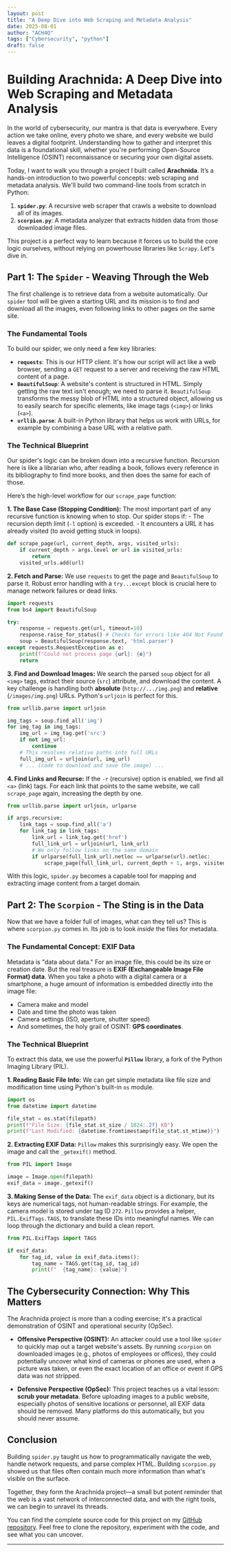 ```yaml
---
layout: post
title: "A Deep Dive into Web Scraping and Metadata Analysis"
date: 2025-08-01
author: "ACH4Q"
tags: ["Cybersecurity", "python"]
draft: false
---
```


# Building Arachnida: A Deep Dive into Web Scraping and Metadata Analysis

In the world of cybersecurity, our mantra is that data is everywhere. Every action we take online, every photo we share, and every website we build leaves a digital footprint. Understanding how to gather and interpret this data is a foundational skill, whether you're performing Open-Source Intelligence (OSINT) reconnaissance or securing your own digital assets.

Today, I want to walk you through a project I built called **Arachnida**. It’s a hands-on introduction to two powerful concepts: web scraping and metadata analysis. We'll build two command-line tools from scratch in Python:

1.  **`spider.py`**: A recursive web scraper that crawls a website to download all of its images.
2.  **`scorpion.py`**: A metadata analyzer that extracts hidden data from those downloaded image files.

This project is a perfect way to learn because it forces us to build the core logic ourselves, without relying on powerhouse libraries like `Scrapy`. Let's dive in.

## Part 1: The `Spider` - Weaving Through the Web

The first challenge is to retrieve data from a website automatically. Our `spider` tool will be given a starting URL and its mission is to find and download all the images, even following links to other pages on the same site.

### The Fundamental Tools

To build our spider, we only need a few key libraries:

-   **`requests`**: This is our HTTP client. It's how our script will act like a web browser, sending a `GET` request to a server and receiving the raw HTML content of a page.
-   **`BeautifulSoup`**: A website's content is structured in HTML. Simply getting the raw text isn't enough; we need to parse it. `BeautifulSoup` transforms the messy blob of HTML into a structured object, allowing us to easily search for specific elements, like image tags (`<img>`) or links (`<a>`).
-   **`urllib.parse`**: A built-in Python library that helps us work with URLs, for example by combining a base URL with a relative path.

### The Technical Blueprint

Our spider's logic can be broken down into a recursive function. Recursion here is like a librarian who, after reading a book, follows every reference in its bibliography to find more books, and then does the same for each of those.

Here’s the high-level workflow for our `scrape_page` function:

**1. The Base Case (Stopping Condition):** The most important part of any recursive function is knowing when to stop. Our spider stops if:
    - The recursion depth limit (`-l` option) is exceeded.
    - It encounters a URL it has already visited (to avoid getting stuck in loops).

```python
def scrape_page(url, current_depth, args, visited_urls):
    if current_depth > args.level or url in visited_urls:
        return
    visited_urls.add(url)
```

**2. Fetch and Parse:** We use `requests` to get the page and `BeautifulSoup` to parse it. Robust error handling with a `try...except` block is crucial here to manage network failures or dead links.

```python
import requests
from bs4 import BeautifulSoup

try:
    response = requests.get(url, timeout=10)
    response.raise_for_status() # Checks for errors like 404 Not Found
    soup = BeautifulSoup(response.text, 'html.parser')
except requests.RequestException as e:
    print(f"Could not process page {url}: {e}")
    return
```

**3. Find and Download Images:** We search the parsed `soup` object for all `<img>` tags, extract their source (`src`) attribute, and download the content. A key challenge is handling both **absolute** (`http://.../img.png`) and **relative** (`/images/img.png`) URLs. Python's `urljoin` is perfect for this.

```python
from urllib.parse import urljoin

img_tags = soup.find_all('img')
for img_tag in img_tags:
    img_url = img_tag.get('src')
    if not img_url:
        continue
    # This resolves relative paths into full URLs
    full_img_url = urljoin(url, img_url)
    # ... (code to download and save the image) ...
```

**4. Find Links and Recurse:** If the `-r` (recursive) option is enabled, we find all `<a>` (link) tags. For each link that points to the same website, we call `scrape_page` again, increasing the depth by one.

```python
from urllib.parse import urljoin, urlparse

if args.recursive:
    link_tags = soup.find_all('a')
    for link_tag in link_tags:
        link_url = link_tag.get('href')
        full_link_url = urljoin(url, link_url)
        # We only follow links on the same domain
        if urlparse(full_link_url).netloc == urlparse(url).netloc:
            scrape_page(full_link_url, current_depth + 1, args, visited_urls)
```

With this logic, `spider.py` becomes a capable tool for mapping and extracting image content from a target domain.

## Part 2: The `Scorpion` - The Sting is in the Data

Now that we have a folder full of images, what can they tell us? This is where `scorpion.py` comes in. Its job is to look *inside* the files for metadata.

### The Fundamental Concept: EXIF Data

Metadata is "data about data." For an image file, this could be its size or creation date. But the real treasure is **EXIF (Exchangeable Image File Format) data**. When you take a photo with a digital camera or a smartphone, a huge amount of information is embedded directly into the image file:
- Camera make and model
- Date and time the photo was taken
- Camera settings (ISO, aperture, shutter speed)
- And sometimes, the holy grail of OSINT: **GPS coordinates**.

### The Technical Blueprint

To extract this data, we use the powerful **`Pillow`** library, a fork of the Python Imaging Library (PIL).

**1. Reading Basic File Info:** We can get simple metadata like file size and modification time using Python's built-in `os` module.

```python
import os
from datetime import datetime

file_stat = os.stat(filepath)
print(f"File Size: {file_stat.st_size / 1024:.2f} KB")
print(f"Last Modified: {datetime.fromtimestamp(file_stat.st_mtime)}")
```

**2. Extracting EXIF Data:** `Pillow` makes this surprisingly easy. We open the image and call the `_getexif()` method.

```python
from PIL import Image

image = Image.open(filepath)
exif_data = image._getexif()
```

**3. Making Sense of the Data:** The `exif_data` object is a dictionary, but its keys are numerical tags, not human-readable strings. For example, the camera model is stored under tag ID `272`. `Pillow` provides a helper, `PIL.ExifTags.TAGS`, to translate these IDs into meaningful names. We can loop through the dictionary and build a clean report.

```python
from PIL.ExifTags import TAGS

if exif_data:
    for tag_id, value in exif_data.items():
        tag_name = TAGS.get(tag_id, tag_id)
        print(f"  {tag_name}: {value}")
```

## The Cybersecurity Connection: Why This Matters

The Arachnida project is more than a coding exercise; it's a practical demonstration of OSINT and operational security (OpSec).

-   **Offensive Perspective (OSINT):** An attacker could use a tool like `spider` to quickly map out a target website's assets. By running `scorpion` on downloaded images (e.g., photos of employees or offices), they could potentially uncover what kind of cameras or phones are used, when a picture was taken, or even the exact location of an office or event if GPS data was not stripped.

-   **Defensive Perspective (OpSec):** This project teaches us a vital lesson: **scrub your metadata**. Before uploading images to a public website, especially photos of sensitive locations or personnel, all EXIF data should be removed. Many platforms do this automatically, but you should never assume.

## Conclusion

Building `spider.py` taught us how to programmatically navigate the web, handle network requests, and parse complex HTML. Building `scorpion.py` showed us that files often contain much more information than what's visible on the surface.

Together, they form the Arachnida project—a small but potent reminder that the web is a vast network of interconnected data, and with the right tools, we can begin to unravel its threads.

You can find the complete source code for this project on my [GitHub repository](https://github.com/ACH4Q/Arachnida). Feel free to clone the repository, experiment with the code, and see what you can uncover.

---
